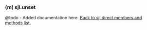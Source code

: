 ### (m) sjl.unset
@todo - Added documentation here.
[Back to sjl direct members and methods list.](#sjl-direct-members-and-methods)
